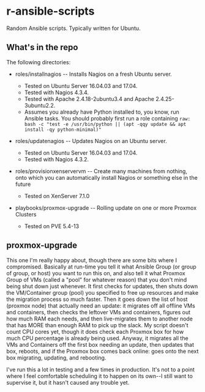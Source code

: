 # r-ansible-scripts
Random Ansible scripts. Typically written for Ubuntu.

What's in the repo
------------------
The following directories:

- roles/installnagios -- Installs Nagios on a fresh Ubuntu server.

    - Tested on Ubuntu Server 16.04.03 and 17.04.
    - Tested with Nagios 4.3.4. 
    - Tested with Apache 2.4.18-2ubuntu3.4 and Apache 2.4.25-3ubuntu2.2. 
    - Assumes you already have Python installed to, you know, run Ansible tasks. You should probably first run a role containing `raw: bash -c "test -e /usr/bin/python || (apt -qqy update && apt install -qy python-minimal)"`

- roles/updatenagios -- Updates Nagios on an Ubuntu server.

    - Tested on Ubuntu Server 16.04.03 and 17.04.
    - Tested with Nagios 4.3.2.

- roles/provisionxenservervm -- Create many machines from nothing, onto which you can automatically install Nagios or something else in the future

    - Tested on XenServer 7.1.0

- playbooks/proxmox-upgrade -- Rolling update on one or more Proxmox Clusters

    - Tested on PVE 5.4-13

proxmox-upgrade
---------------
This one I'm really happy about, though there are some bits where I compromised. Basically at run-time you tell it what Ansible Group (or group of group, or host) you want to run this on, and also tell it what Proxmox Group of VMs (called a "pool" for whatever reason) that you don't mind being shut down just whenever. It first checks for updates, then shuts down the VM/Container group (pool) you specified to free up resources and make the migration process so much faster. Then it goes down the list of host (proxmox node) that actually need an update: it migrates off all offline VMs and containers, then checks the leftover VMs and containers, figures out how much RAM each needs, and then live-migrates them to another node that has MORE than enough RAM to pick up the slack. My script doesn't count CPU cores yet, though it does check each Proxmox box for how much CPU percentage is already being used. Anyway, it migrates all the VMs and Containers off the first box needing an update, then updates that box, reboots, and if the Proxmox box comes back online: goes onto the next box migrating, updating, and rebooting.

I've run this a lot in testing and a few times in production. It's not to a point where I feel comfortable scheduling it to happen on its own--I still want to supervise it, but it hasn't caused any trouble yet.
